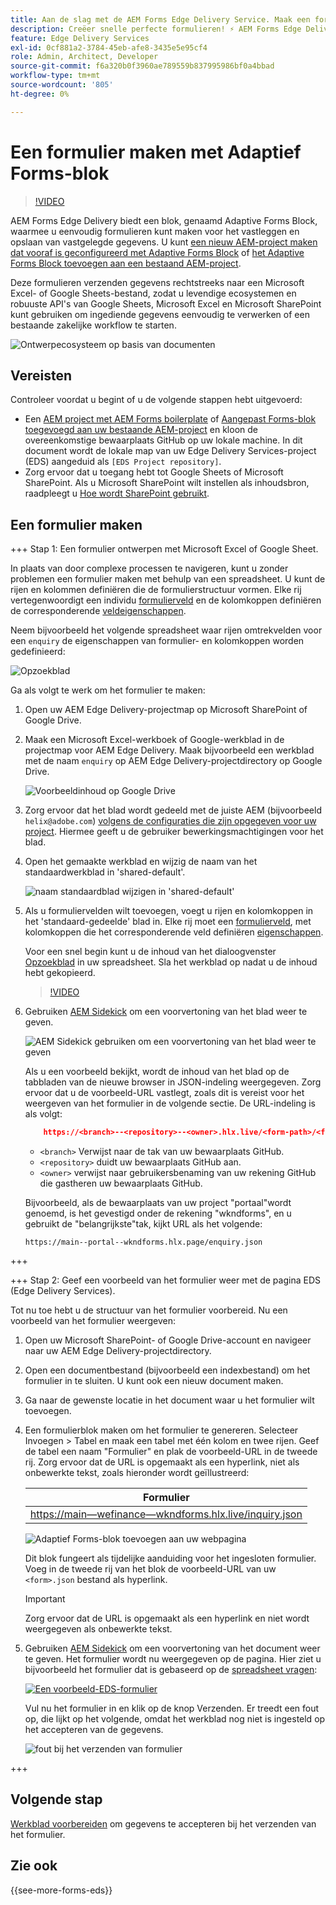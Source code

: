 ```yaml
---
title: Aan de slag met de AEM Forms Edge Delivery Service. Maak een formulier.
description: Creëer snelle perfecte formulieren! ⚡ AEM Forms Edge Delivery doc-based authoring = ultrahoge snelheid en SEO-vriendelijke formulieren voor gelukkige gebruikers en zoekmachines.
feature: Edge Delivery Services
exl-id: 0cf881a2-3784-45eb-afe8-3435e5e95cf4
role: Admin, Architect, Developer
source-git-commit: f6a320b0f3960ae789559b837995986bf0a4bbad
workflow-type: tm+mt
source-wordcount: '805'
ht-degree: 0%

---
```


# Een formulier maken met Adaptief Forms-blok

>[!VIDEO](https://video.tv.adobe.com/v/3427881?quality=12&learn=on)

AEM Forms Edge Delivery biedt een blok, genaamd Adaptive Forms Block, waarmee u eenvoudig formulieren kunt maken voor het vastleggen en opslaan van vastgelegde gegevens. U kunt [een nieuw AEM-project maken dat vooraf is geconfigureerd met Adaptive Forms Block](/help/edge/docs/forms/tutorial.md#create-a-new-aem-project-pre-configured-with-adaptive-forms-block) of [het Adaptive Forms Block toevoegen aan een bestaand AEM-project](/help/edge/docs/forms/tutorial.md#add-adaptive-forms-block-to-your-existing-aem-project).

Deze formulieren verzenden gegevens rechtstreeks naar een Microsoft Excel- of Google Sheets-bestand, zodat u levendige ecosystemen en robuuste API&#39;s van Google Sheets, Microsoft Excel en Microsoft SharePoint kunt gebruiken om ingediende gegevens eenvoudig te verwerken of een bestaande zakelijke workflow te starten.

![Ontwerpecosysteem op basis van documenten](/help/edge/assets/document-based-authoring-workflow-create-form.png)


## Vereisten

Controleer voordat u begint of u de volgende stappen hebt uitgevoerd:

* Een [AEM project met AEM Forms boilerplate](/help/edge/docs/forms/tutorial.md#create-a-new-aem-project-pre-configured-with-adaptive-forms-block) of [Aangepast Forms-blok toegevoegd aan uw bestaande AEM-project](/help/edge/docs/forms/tutorial.md#add-adaptive-forms-block-to-your-existing-aem-project) en kloon de overeenkomstige bewaarplaats GitHub op uw lokale machine.
In dit document wordt de lokale map van uw Edge Delivery Services-project (EDS) aangeduid als `[EDS Project repository]`.
* Zorg ervoor dat u toegang hebt tot Google Sheets of Microsoft SharePoint. Als u Microsoft SharePoint wilt instellen als inhoudsbron, raadpleegt u [Hoe wordt SharePoint gebruikt](https://www.aem.live/docs/setup-customer-sharepoint).



## Een formulier maken

<!-- 

+++ Step 1: Add the Adaptive Forms Block to your Edge Delivery Services (EDS) project.

The Adaptive  empowers users to create forms for an Edge Delivery Service Site. However, this block isn't included in the default AEM boilerplate (used to create an Edge Delivery Services project). To seamlessly integrate the Adaptive Forms Block into your Edge Delivery Services project:

1. **Clone the Adaptive Forms Block repository**: Clone the [Adaptive Forms Block repository](https://github.com/adobe-rnd/form-block) on your local machine. It contains the code to render the form on an EDS webpage. In this document, the local folder of your Forms Block repository is referred as `[Adaptive Forms Block repository]`.
1. **Locate the Adaptive Forms Block Repository:** Access the [Adaptive Forms Block repository]/blocks/src folder and copy its content. 

1. on your local machine and copy the `form` folder. 
1. **Paste the Adaptive Forms Block's code into your EDS Project:**
Navigate to the [EDS Project repository]/blocks/ folder on your local machine and create a 'form' folder. Paste the `[Adaptive Forms Block repository]/blocks/src content`, copied in perevious step to the `[EDS Project repository]/blocks/form` folder.
1. **Commit Changes to GitHub:** Check in the `[EDS Project repository]/blocks/form` folder and its underlying files to your Edge Delivery Services project on GitHub.

After completing these steps, the Adaptive Forms Block is successfully added to your Edge Delivery Services (EDS) project repository on GitHub. You can now create and add forms to a EDS Sites page.
 

**Troubleshooting GitHub build issues**

Ensure a smooth GitHub build process by addressing potential issues:

* **Resolve Module Path Error:**
    If you encounter the error "Unable to resolve path to module "'../../scripts/lib-franklin.js'", navigate to the [EDS Project]/blocks/forms/form.js file. Update the import statement by replacing the lib-franklin.js file with the aem.js file.

* **Handle Linting Errors:**
    Should you come across any linting errors, you can bypass them. Open the [EDS Project]/package.json file and modify the "lint" script from "lint": "npm run lint:js && npm run lint:css" to "lint": "echo 'skipping linting for now'". Save the file and commit the changes to your GitHub project.

+++

-->

+++ Stap 1: Een formulier ontwerpen met Microsoft Excel of Google Sheet.

In plaats van door complexe processen te navigeren, kunt u zonder problemen een formulier maken met behulp van een spreadsheet. U kunt de rijen en kolommen definiëren die de formulierstructuur vormen. Elke rij vertegenwoordigt een individu [formulierveld](/help/edge/docs/forms/form-components.md#available-components) en de kolomkoppen definiëren de corresponderende [veldeigenschappen](/help/edge/docs/forms/form-components.md#components-properties).

Neem bijvoorbeeld het volgende spreadsheet waar rijen omtrekvelden voor een `enquiry` de eigenschappen van formulier- en kolomkoppen worden gedefinieerd:

![Opzoekblad](/help/edge/assets/enquiry-form-spreadsheet.png)

Ga als volgt te werk om het formulier te maken:

1. Open uw AEM Edge Delivery-projectmap op Microsoft SharePoint of Google Drive.

1. Maak een Microsoft Excel-werkboek of Google-werkblad in de projectmap voor AEM Edge Delivery. Maak bijvoorbeeld een werkblad met de naam `enquiry` op AEM Edge Delivery-projectdirectory op Google Drive.

   ![Voorbeeldinhoud op Google Drive](/help/edge/assets/upload-sample-files-to-your-content-folder.png)

1. Zorg ervoor dat het blad wordt gedeeld met de juiste AEM (bijvoorbeeld `helix@adobe.com`) [volgens de configuraties die zijn opgegeven voor uw project](https://www.aem.live/docs/setup-customer-sharepoint). Hiermee geeft u de gebruiker bewerkingsmachtigingen voor het blad.

1. Open het gemaakte werkblad en wijzig de naam van het standaardwerkblad in &#39;shared-default&#39;.

   ![naam standaardblad wijzigen in &#39;shared-default&#39;](/help/edge/assets/rename-sheet-to-shared-default.png)

1. Als u formuliervelden wilt toevoegen, voegt u rijen en kolomkoppen in het &#39;standaard-gedeelde&#39; blad in. Elke rij moet een [formulierveld](/help/edge/docs/forms/form-components.md#available-components), met kolomkoppen die het corresponderende veld definiëren [eigenschappen](/help/edge/docs/forms/form-components.md#components-properties).


   Voor een snel begin kunt u de inhoud van het dialoogvenster [Opzoekblad](https://docs.google.com/spreadsheets/d/196lukD028RDK_evBelkOonPxC7w0l_IiJ-Yx3DvMfNk/edit#gid=0) in uw spreadsheet. Sla het werkblad op nadat u de inhoud hebt gekopieerd.

   >[!VIDEO](https://video.tv.adobe.com/v/3427468?quality=12&learn=on)


1. Gebruiken [AEM Sidekick](https://www.aem.live/developer/tutorial#preview-and-publish-your-content) om een voorvertoning van het blad weer te geven.

   ![AEM Sidekick gebruiken om een voorvertoning van het blad weer te geven](/help/edge/assets/preview-form.png)

   Als u een voorbeeld bekijkt, wordt de inhoud van het blad op de tabbladen van de nieuwe browser in JSON-indeling weergegeven. Zorg ervoor dat u de voorbeeld-URL vastlegt, zoals dit is vereist voor het weergeven van het formulier in de volgende sectie. De URL-indeling is als volgt:


   ```JSON
       https://<branch>--<repository>--<owner>.hlx.live/<form-path>/<form-file-name>.json
   ```

   * `<branch>` Verwijst naar de tak van uw bewaarplaats GitHub.
   * `<repository>` duidt uw bewaarplaats GitHub aan.
   * `<owner>` verwijst naar gebruikersbenaming van uw rekening GitHub die gastheren uw bewaarplaats GitHub.

   Bijvoorbeeld, als de bewaarplaats van uw project &quot;portaal&quot;wordt genoemd, is het gevestigd onder de rekening &quot;wkndforms&quot;, en u gebruikt de &quot;belangrijkste&quot;tak, kijkt URL als het volgende:

   `https://main--portal--wkndforms.hlx.page/enquiry.json`


+++

+++ Stap 2: Geef een voorbeeld van het formulier weer met de pagina EDS (Edge Delivery Services).


Tot nu toe hebt u de structuur van het formulier voorbereid. Nu een voorbeeld van het formulier weergeven:

1. Open uw Microsoft SharePoint- of Google Drive-account en navigeer naar uw AEM Edge Delivery-projectdirectory.



1. Open een documentbestand (bijvoorbeeld een indexbestand) om het formulier in te sluiten. U kunt ook een nieuw document maken.

1. Ga naar de gewenste locatie in het document waar u het formulier wilt toevoegen.

1. Een formulierblok maken om het formulier te genereren. Selecteer Invoegen > Tabel en maak een tabel met één kolom en twee rijen. Geef de tabel een naam &quot;Formulier&quot; en plak de voorbeeld-URL in de tweede rij. Zorg ervoor dat de URL is opgemaakt als een hyperlink, niet als onbewerkte tekst, zoals hieronder wordt geïllustreerd:

   | Formulier |
   |---|
   | [https://main—wefinance—wkndforms.hlx.live/inquiry.json](https://main--wefinance--wkndforms.hlx.live/enquiry.json) |


   ![Adaptief Forms-blok toevoegen aan uw webpagina](/help/edge/assets/add-adaptive-forms-block.png)

   Dit blok fungeert als tijdelijke aanduiding voor het ingesloten formulier. Voeg in de tweede rij van het blok de voorbeeld-URL van uw `<form>.json` bestand als hyperlink.

   >[!IMPORTANT]
   >
   >
   > Zorg ervoor dat de URL is opgemaakt als een hyperlink en niet wordt weergegeven als onbewerkte tekst.


1. Gebruiken [AEM Sidekick](https://www.aem.live/developer/tutorial#preview-and-publish-your-content) om een voorvertoning van het document weer te geven. Het formulier wordt nu weergegeven op de pagina. Hier ziet u bijvoorbeeld het formulier dat is gebaseerd op de [spreadsheet vragen](https://docs.google.com/spreadsheets/d/196lukD028RDK_evBelkOonPxC7w0l_IiJ-Yx3DvMfNk/edit#gid=0):


   [![Een voorbeeld-EDS-formulier](/help/edge/assets/eds-form.png)](https://main--portal--wkndforms.hlx.live/)

   Vul nu het formulier in en klik op de knop Verzenden. Er treedt een fout op, die lijkt op het volgende, omdat het werkblad nog niet is ingesteld op het accepteren van de gegevens.

   ![fout bij het verzenden van formulier](/help/edge/assets/form-error.png)

+++


## Volgende stap

[Werkblad voorbereiden](/help/edge/docs/forms/submit-forms.md) om gegevens te accepteren bij het verzenden van het formulier.


## Zie ook

{{see-more-forms-eds}}
